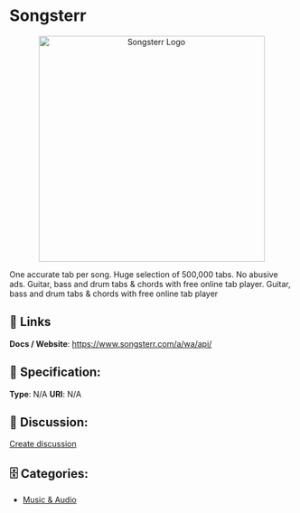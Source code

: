 # Songsterr
<p align="center">
    <img width="400" src="https://raw.githubusercontent.com/apis-list/apis-list/main/apis/songsterr/logo_256x256.png" alt="Songsterr Logo"/>
</p>

One accurate tab per song. Huge selection of 500,000 tabs. No abusive ads.  Guitar, bass and drum tabs & chords with free online tab player. Guitar, bass and drum tabs & chords with free online tab player

##  🔗 Links
**Docs / Website**: https://www.songsterr.com/a/wa/api/

## 🧬 Specification:
**Type**: N/A
**URI**: N/A

## 💬 Discussion:
[Create discussion](https://github.com/apis-list/apis-list/discussions/new)

## 🗄️ Categories:
- [Music & Audio](https://github.com/apis-list/apis-list#music-and-audio)







